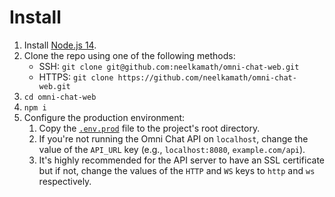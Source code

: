 # Install

1. Install [Node.js 14](https://nodejs.org/en/download/).
1. Clone the repo using one of the following methods:
   - SSH: `git clone git@github.com:neelkamath/omni-chat-web.git`
   - HTTPS: `git clone https://github.com/neelkamath/omni-chat-web.git`
1. `cd omni-chat-web`
1. `npm i`
1. Configure the production environment:
   1. Copy the [`.env.prod`](docs/.env.prod) file to the project's root directory.
   1. If you're not running the Omni Chat API on `localhost`, change the value of the `API_URL` key (e.g., `localhost:8080`, `example.com/api`).
   1. It's highly recommended for the API server to have an SSL certificate but if not, change the values of the `HTTP` and `WS` keys to `http` and `ws` respectively.
